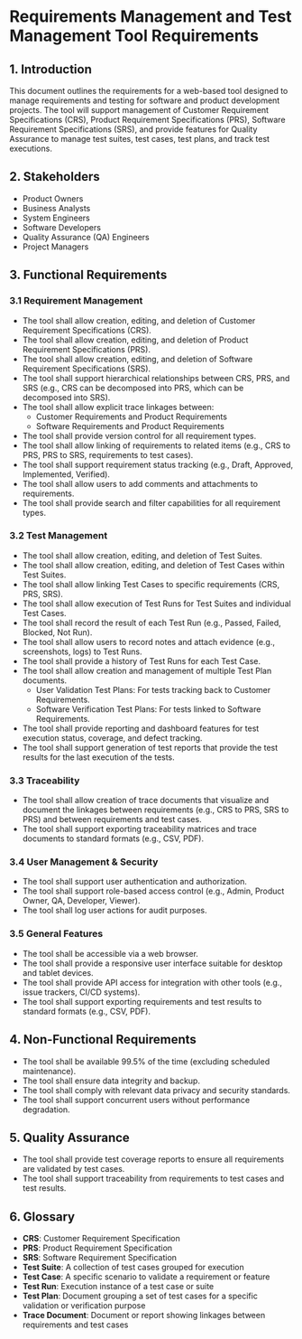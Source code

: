 # Requirements Management and Test Management Tool Requirements

## 1. Introduction
This document outlines the requirements for a web-based tool designed to manage requirements and testing for software and product development projects. The tool will support management of Customer Requirement Specifications (CRS), Product Requirement Specifications (PRS), Software Requirement Specifications (SRS), and provide features for Quality Assurance to manage test suites, test cases, test plans, and track test executions.

## 2. Stakeholders
- Product Owners
- Business Analysts
- System Engineers
- Software Developers
- Quality Assurance (QA) Engineers
- Project Managers

## 3. Functional Requirements

### 3.1 Requirement Management
- The tool shall allow creation, editing, and deletion of Customer Requirement Specifications (CRS).
- The tool shall allow creation, editing, and deletion of Product Requirement Specifications (PRS).
- The tool shall allow creation, editing, and deletion of Software Requirement Specifications (SRS).
- The tool shall support hierarchical relationships between CRS, PRS, and SRS (e.g., CRS can be decomposed into PRS, which can be decomposed into SRS).
- The tool shall allow explicit trace linkages between:
    - Customer Requirements and Product Requirements
    - Software Requirements and Product Requirements
- The tool shall provide version control for all requirement types.
- The tool shall allow linking of requirements to related items (e.g., CRS to PRS, PRS to SRS, requirements to test cases).
- The tool shall support requirement status tracking (e.g., Draft, Approved, Implemented, Verified).
- The tool shall allow users to add comments and attachments to requirements.
- The tool shall provide search and filter capabilities for all requirement types.

### 3.2 Test Management
- The tool shall allow creation, editing, and deletion of Test Suites.
- The tool shall allow creation, editing, and deletion of Test Cases within Test Suites.
- The tool shall allow linking Test Cases to specific requirements (CRS, PRS, SRS).
- The tool shall allow execution of Test Runs for Test Suites and individual Test Cases.
- The tool shall record the result of each Test Run (e.g., Passed, Failed, Blocked, Not Run).
- The tool shall allow users to record notes and attach evidence (e.g., screenshots, logs) to Test Runs.
- The tool shall provide a history of Test Runs for each Test Case.
- The tool shall allow creation and management of multiple Test Plan documents.
    - User Validation Test Plans: For tests tracking back to Customer Requirements.
    - Software Verification Test Plans: For tests linked to Software Requirements.
- The tool shall provide reporting and dashboard features for test execution status, coverage, and defect tracking.
- The tool shall support generation of test reports that provide the test results for the last execution of the tests.

### 3.3 Traceability
- The tool shall allow creation of trace documents that visualize and document the linkages between requirements (e.g., CRS to PRS, SRS to PRS) and between requirements and test cases.
- The tool shall support exporting traceability matrices and trace documents to standard formats (e.g., CSV, PDF).

### 3.4 User Management & Security
- The tool shall support user authentication and authorization.
- The tool shall support role-based access control (e.g., Admin, Product Owner, QA, Developer, Viewer).
- The tool shall log user actions for audit purposes.

### 3.5 General Features
- The tool shall be accessible via a web browser.
- The tool shall provide a responsive user interface suitable for desktop and tablet devices.
- The tool shall provide API access for integration with other tools (e.g., issue trackers, CI/CD systems).
- The tool shall support exporting requirements and test results to standard formats (e.g., CSV, PDF).

## 4. Non-Functional Requirements
- The tool shall be available 99.5% of the time (excluding scheduled maintenance).
- The tool shall ensure data integrity and backup.
- The tool shall comply with relevant data privacy and security standards.
- The tool shall support concurrent users without performance degradation.

## 5. Quality Assurance
- The tool shall provide test coverage reports to ensure all requirements are validated by test cases.
- The tool shall support traceability from requirements to test cases and test results.

## 6. Glossary
- **CRS**: Customer Requirement Specification
- **PRS**: Product Requirement Specification
- **SRS**: Software Requirement Specification
- **Test Suite**: A collection of test cases grouped for execution
- **Test Case**: A specific scenario to validate a requirement or feature
- **Test Run**: Execution instance of a test case or suite
- **Test Plan**: Document grouping a set of test cases for a specific validation or verification purpose
- **Trace Document**: Document or report showing linkages between requirements and test cases
